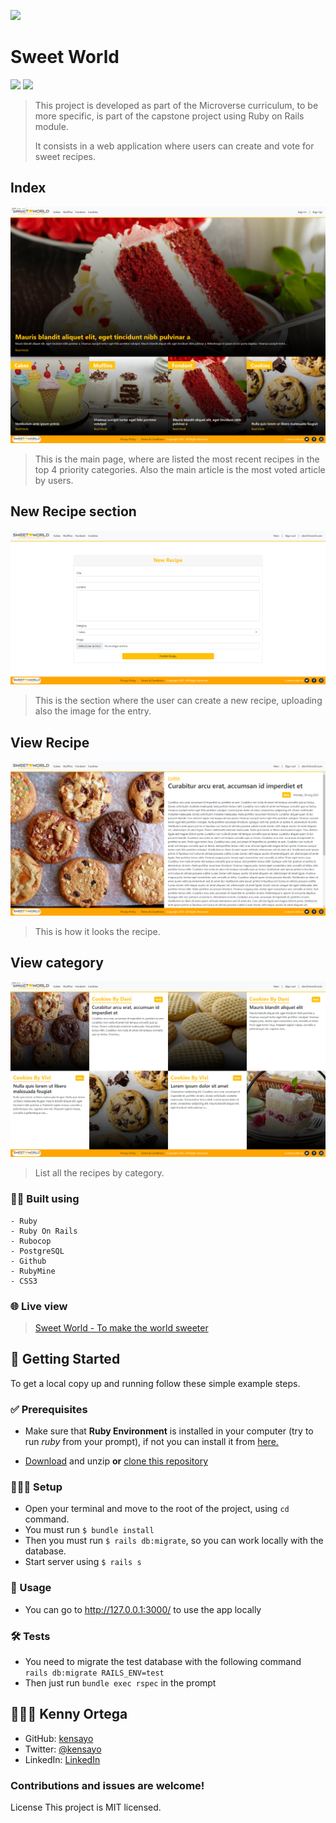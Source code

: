 ![](https://img.shields.io/badge/Microverse-blueviolet)

# Sweet World
![](https://img.shields.io/badge/Ruby-CC342D?style=for-the-badge&logo=ruby&logoColor=white) ![](https://img.shields.io/badge/Ruby_on_Rails-CC0000?style=for-the-badge&logo=ruby-on-rails&logoColor=white)

> This project is developed as part of the Microverse curriculum, to be more specific, is part of the capstone project using Ruby on Rails module.
>
> It consists in a web application where users can create and vote for sweet recipes.

## Index

![Screenshot](./screenshot/index.png)

>This is the main page, where are listed the most recent recipes in the top 4 priority categories. Also the main article is the most voted article by users.

## New Recipe section
![Screenshot](./screenshot/new_recipe.png)

> This is the section where the user can create a new recipe, uploading also the image for the entry.

## View Recipe
![Screenshot](./screenshot/view_recipe.png)

> This is how it looks the recipe.

## View category

![Screenshot](./screenshot/show_recipes.png)

> List all the recipes by category.


### 👷🏻 Built using
    - Ruby
    - Ruby On Rails
    - Rubocop
    - PostgreSQL
    - Github
    - RubyMine
    - CSS3

### 🌐 Live view

> [Sweet World - To make the world sweeter](https://stormy-wildwood-17400.herokuapp.com/)

## 🚩 Getting Started

To get a local copy up and running follow these simple example steps.

### ✅ Prerequisites

* Make sure that **Ruby Environment** is installed in your computer (try to run _ruby_ from your prompt), if not you can install it from [here.](https://www.ruby-lang.org/en/downloads/)


* [Download](https://github.com/kensayo/private-events/archive/refs/heads/development.zip) and unzip **or** [clone this repository](https://docs.github.com/es/github/creating-cloning-and-archiving-repositories/cloning-a-repository)


### 👨🏻‍🔧 Setup

- Open your terminal and move to the root of the project, using ```cd``` command.
- You must run ```$ bundle install```
- Then you must run ```$ rails db:migrate```, so you can work locally with the database.
- Start server using ```$ rails s```

### 🔌 Usage

- You can go to http://127.0.0.1:3000/ to use the app locally

### 🛠️ Tests

- You need to migrate the test database with the following command ```rails db:migrate RAILS_ENV=test```
- Then just run ```bundle exec rspec``` in the prompt

## 👨🏻‍💻 Kenny Ortega

- GitHub: [kensayo](https://github.com/kensayo)
- Twitter: [@kensayo](https://twitter.com/kensayo)
- LinkedIn: [LinkedIn](https://www.linkedin.com/in/kennyortega/)


### Contributions and issues are welcome!

License
This project is MIT licensed.
